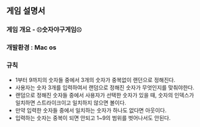 ## 게임 설명서

### 게임 개요 - ⚾︎숫자야구게임⚾︎
### 개발환경 : Mac os

### 규칙
- 1부터 9까지의 숫자들 중에서 3개의 숫자가 중복없이 랜던으로 정해진다.
- 사용자는 숫자 3개를 입력하여서 랜덤으로 정해진 숫자가 무엇인지를 맞춰야한다.
- 랜덤으로 정해진 숫자들 중에서 사용자가 선택한 숫자가 있을 때, 숫자의 인덱스가 일치하면 스트라이크이고 일치하지 않으면 볼이다.
- 만약 입력한 숫자들 중에서 일치하는 숫자가 하나도 없다면 아웃이다.
- 입력하는 숫자는 중복이 되면 안되고 1~9의 범위를 벗어나서도 안된다.
